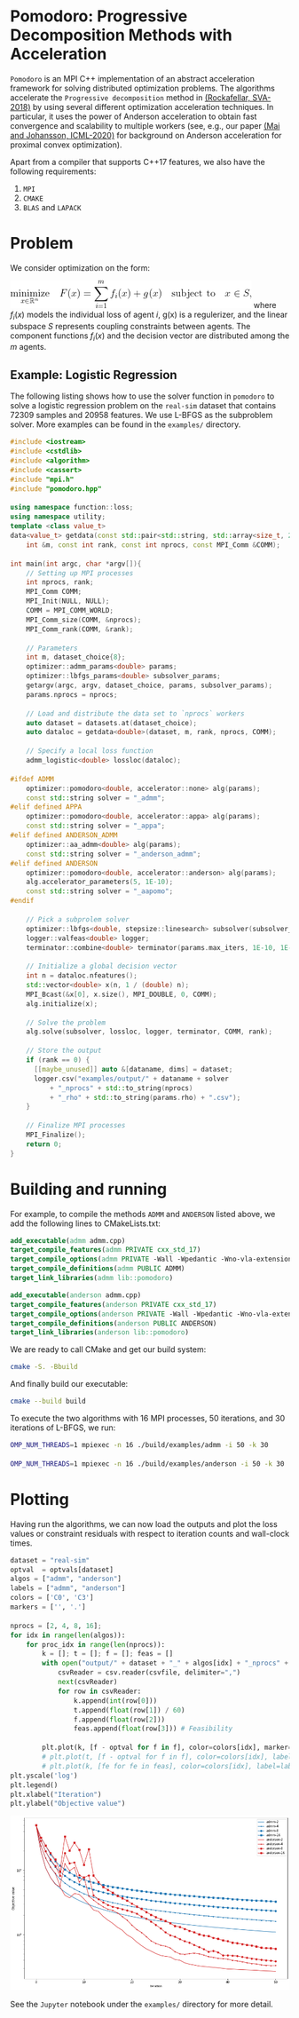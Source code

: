 # Pomodoro: Progressive Decomposition Methods with Acceleration

`Pomodoro` is an MPI C++ implementation of an abstract acceleration framework for solving distributed optimization problems. The algorithms accelerate the `Progressive decomposition` method in [(Rockafellar, SVA-2018)](https://sites.math.washington.edu/~rtr/papers/rtr252-Decoupling.pdf) by using several different optimization acceleration techniques. In particular, it uses the power of Anderson acceleration to obtain fast convergence and scalability to multiple workers (see, e.g., our paper [(Mai and Johansson, ICML-2020)](https://arxiv.org/pdf/1910.08590.pdf) for background on Anderson acceleration for proximal convex optimization).

Apart from a compiler that supports C++17 features, we also have the following requirements:
1. `MPI` 
2. `CMAKE`
3. `BLAS` and `LAPACK`

# Problem

We consider optimization on the form:
<!-- $$
\underset{x\in \mathbb{R}^n }{\text{minimize}} \quad 
    F(x) = \sum_{i=1}^{m}f_i(x) + g(x) \quad 
 \text{subject to}  \quad x\in S,
$$ -->
![Alt text](/examples/figures/equation.png?raw=true "Optional Title")
where $f_i(x)$ models the individual loss of agent $i$, g(x) is a regulerizer, and the linear subspace $S$ represents coupling constraints between agents. The component functions $f_i(x)$ and the decision vector are distributed among the $m$  agents.

## Example: Logistic Regression

The following listing shows how to use the solver function in `pomodoro` to solve a logistic regression problem on the `real-sim` dataset that contains 72309 samples and 20958 features. We use L-BFGS as the subproblem solver. More examples can be found in the `examples/` directory.

```cpp
#include <iostream>
#include <cstdlib>
#include <algorithm>
#include <cassert>
#include "mpi.h"
#include "pomodoro.hpp"

using namespace function::loss;
using namespace utility;
template <class value_t>
data<value_t> getdata(const std::pair<std::string, std::array<size_t, 2> > &dataset,
    int &m, const int rank, const int nprocs, const MPI_Comm &COMM);

int main(int argc, char *argv[]){
    // Setting up MPI processes
    int nprocs, rank;
    MPI_Comm COMM;
    MPI_Init(NULL, NULL);
    COMM = MPI_COMM_WORLD;
    MPI_Comm_size(COMM, &nprocs);
    MPI_Comm_rank(COMM, &rank);

    // Parameters
    int m, dataset_choice{8};
    optimizer::admm_params<double> params;
    optimizer::lbfgs_params<double> subsolver_params;
    getargv(argc, argv, dataset_choice, params, subsolver_params);
    params.nprocs = nprocs;

    // Load and distribute the data set to `nprocs` workers
    auto dataset = datasets.at(dataset_choice);
    auto dataloc = getdata<double>(dataset, m, rank, nprocs, COMM);
    
    // Specify a local loss function
    admm_logistic<double> lossloc(dataloc);

#ifdef ADMM
    optimizer::pomodoro<double, accelerator::none> alg(params);
    const std::string solver = "_admm";
#elif defined APPA
    optimizer::pomodoro<double, accelerator::appa> alg(params);
    const std::string solver = "_appa";
#elif defined ANDERSON_ADMM
    optimizer::aa_admm<double> alg(params);
    const std::string solver = "_anderson_admm";
#elif defined ANDERSON
    optimizer::pomodoro<double, accelerator::anderson> alg(params);
    alg.accelerator_parameters(5, 1E-10);
    const std::string solver = "_aapomo";
#endif

    // Pick a subprolem solver
    optimizer::lbfgs<double, stepsize::linesearch> subsolver(subsolver_params);
    logger::valfeas<double> logger;
    terminator::combine<double> terminator(params.max_iters, 1E-10, 1E-10, 1E-10, 1E-10);

    // Initialize a global decision vector        
    int n = dataloc.nfeatures();
    std::vector<double> x(n, 1 / (double) n);
    MPI_Bcast(&x[0], x.size(), MPI_DOUBLE, 0, COMM);
    alg.initialize(x);

    // Solve the problem
    alg.solve(subsolver, lossloc, logger, terminator, COMM, rank);

    // Store the output
    if (rank == 0) {
      [[maybe_unused]] auto &[dataname, dims] = dataset;
      logger.csv("examples/output/" + dataname + solver
          + "_nprocs" + std::to_string(nprocs)
          + "_rho" + std::to_string(params.rho) + ".csv");
    }

    // Finalize MPI processes
    MPI_Finalize();
    return 0;
}
```

# Building and running
 For example, to compile the methods `ADMM` and `ANDERSON` listed above, we add the following lines to CMakeLists.txt:

```cmake
add_executable(admm admm.cpp)
target_compile_features(admm PRIVATE cxx_std_17)
target_compile_options(admm PRIVATE -Wall -Wpedantic -Wno-vla-extension -O2)
target_compile_definitions(admm PUBLIC ADMM)
target_link_libraries(admm lib::pomodoro)
```

```cmake
add_executable(anderson admm.cpp)
target_compile_features(anderson PRIVATE cxx_std_17)
target_compile_options(anderson PRIVATE -Wall -Wpedantic -Wno-vla-extension -O2)
target_compile_definitions(anderson PUBLIC ANDERSON)
target_link_libraries(anderson lib::pomodoro)
```
We are ready to call CMake and get our build system:

```bash
cmake -S. -Bbuild
```
And finally build our executable:
```bash
cmake --build build
```
To execute the two algorithms with 16 MPI processes, 50 iterations, and 30 iterations of L-BFGS, we run: 
```bash
OMP_NUM_THREADS=1 mpiexec -n 16 ./build/examples/admm -i 50 -k 30

OMP_NUM_THREADS=1 mpiexec -n 16 ./build/examples/anderson -i 50 -k 30
```


# Plotting
Having run the algorithms, we can now load the outputs and plot the loss values or constraint residuals with respect to iteration counts and wall-clock times.

```python
dataset = "real-sim"
optval  = optvals[dataset]
algos = ["admm", "anderson"]
labels = ["admm", "anderson"]
colors = ['C0', 'C3']
markers = ['', '.']

nprocs = [2, 4, 8, 16];
for idx in range(len(algos)):
    for proc_idx in range(len(nprocs)):
        k = []; t = []; f = []; feas = []
        with open("output/" + dataset + "_" + algos[idx] + "_nprocs" + str(nprocs[proc_idx]) + "_rho1.000000"".csv") as csvfile:
            csvReader = csv.reader(csvfile, delimiter=",")
            next(csvReader) 
            for row in csvReader:
                k.append(int(row[0]))
                t.append(float(row[1]) / 60)
                f.append(float(row[2]))
                feas.append(float(row[3])) # Feasibility
        
        plt.plot(k, [f - optval for f in f], color=colors[idx], marker=markers[proc_idx], label=labels[idx]+"-"+str(nprocs[proc_idx]))
        # plt.plot(t, [f - optval for f in f], color=colors[idx], label=labels[idx])
        # plt.plot(k, [fe for fe in feas], color=colors[idx], label=labels[idx])
plt.yscale('log')
plt.legend()
plt.xlabel("Iteration")
plt.ylabel("Objective value")
```
![Alt text](/examples/figures/example.png?raw=true "Optional Title")

See the `Jupyter` notebook under the `examples/` directory for more detail.
